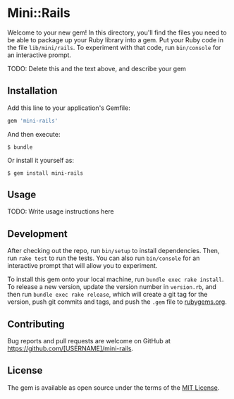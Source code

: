 # Mini::Rails

Welcome to your new gem! In this directory, you'll find the files you need to be able to package up your Ruby library into a gem. Put your Ruby code in the file `lib/mini/rails`. To experiment with that code, run `bin/console` for an interactive prompt.

TODO: Delete this and the text above, and describe your gem

## Installation

Add this line to your application's Gemfile:

```ruby
gem 'mini-rails'
```

And then execute:

    $ bundle

Or install it yourself as:

    $ gem install mini-rails

## Usage

TODO: Write usage instructions here

## Development

After checking out the repo, run `bin/setup` to install dependencies. Then, run `rake test` to run the tests. You can also run `bin/console` for an interactive prompt that will allow you to experiment.

To install this gem onto your local machine, run `bundle exec rake install`. To release a new version, update the version number in `version.rb`, and then run `bundle exec rake release`, which will create a git tag for the version, push git commits and tags, and push the `.gem` file to [rubygems.org](https://rubygems.org).

## Contributing

Bug reports and pull requests are welcome on GitHub at https://github.com/[USERNAME]/mini-rails.


## License

The gem is available as open source under the terms of the [MIT License](http://opensource.org/licenses/MIT).

